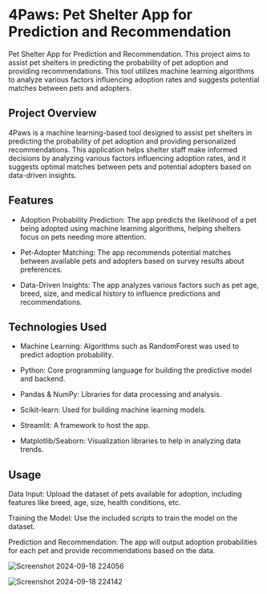 # 4Paws: Pet Shelter App for Prediction and Recommendation
Pet Shelter App for Prediction and Recommendation. This project aims to assist pet shelters in predicting the probability of pet adoption and providing recommendations. This tool utilizes machine learning algorithms to analyze various factors influencing adoption rates and suggests potential matches between pets and adopters.

## Project Overview
4Paws is a machine learning-based tool designed to assist pet shelters in predicting the probability of pet adoption and providing personalized recommendations. This application helps shelter staff make informed decisions by analyzing various factors influencing adoption rates, and it suggests optimal matches between pets and potential adopters based on data-driven insights.

## Features
- Adoption Probability Prediction: The app predicts the likelihood of a pet being adopted using machine learning algorithms, helping shelters focus on pets needing more attention.

- Pet-Adopter Matching: The app recommends potential matches between available pets and adopters based on survey results about preferences.

- Data-Driven Insights: The app analyzes various factors such as pet age, breed, size, and medical history to influence predictions and recommendations.

## Technologies Used

- Machine Learning: Algorithms such as RandomForest was used to predict adoption probability.

- Python: Core programming language for building the predictive model and backend.

- Pandas & NumPy: Libraries for data processing and analysis.

- Scikit-learn: Used for building machine learning models.

- Streamlit: A framework to host the app.

- Matplotlib/Seaborn: Visualization libraries to help in analyzing data trends.
  
## Usage
Data Input: Upload the dataset of pets available for adoption, including features like breed, age, size, health conditions, etc.

Training the Model: Use the included scripts to train the model on the dataset.

Prediction and Recommendation: The app will output adoption probabilities for each pet and provide recommendations based on the data.

![Screenshot 2024-09-18 224056](https://github.com/user-attachments/assets/a1e80abc-b68b-43ac-b94b-46edaad701a6)

![Screenshot 2024-09-18 224142](https://github.com/user-attachments/assets/211d3ec2-dfa5-4bbc-84d2-9f68423891e3)
